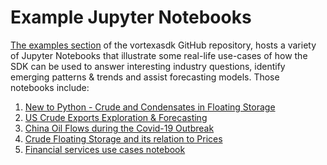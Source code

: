 # Example Jupyter Notebooks

[The examples section](https://github.com/VorTECHsa/python-sdk/tree/master/docs/examples) of the vortexasdk
GitHub repository, hosts a variety of Jupyter Notebooks that illustrate some real-life use-cases of how the
SDK can be used to answer interesting industry questions, identify emerging patterns & trends and assist
forecasting models. Those notebooks include:

1. [New to Python - Crude and Condensates in Floating Storage](https://github.com/VorTECHsa/python-sdk/blob/master/docs/examples/New%20to%20Python%20-%20Crude%20and%20condensates%20in%20China%20Floating%20storage.ipynb)
2. [US Crude Exports Exploration & Forecasting](https://github.com/VorTECHsa/python-sdk/blob/master/docs/examples/US_Crude_Exports.ipynb)
3. [China Oil Flows during the Covid-19 Outbreak](https://github.com/VorTECHsa/python-sdk/blob/master/docs/examples/China_Flows.ipynb)
4. [Crude Floating Storage and its relation to Prices](https://github.com/VorTECHsa/python-sdk/blob/master/docs/examples/Crude_Floating_Storage.ipynb)
5. [Financial services use cases notebook](https://github.com/VorTECHsa/python-sdk/blob/master/docs/examples/Financial_service_SDK_use_cases.ipynb)
